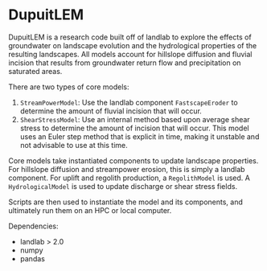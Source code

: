 # DupuitLEM

DupuitLEM is a research code built off of landlab to explore the effects
of groundwater on landscape evolution and the hydrological properties of
the resulting landscapes. All models account for hillslope diffusion and fluvial
incision that results from groundwater return flow and precipitation on
saturated areas.

There are two types of core models:
1. `StreamPowerModel`: Use the landlab component `FastscapeEroder` to determine the
amount of fluvial incision that will occur.
2. `ShearStressModel`: Use an internal method based upon average shear stress to
determine the amount of incision that will occur. This model uses an Euler step
method that is explicit in time, making it unstable and not advisable to use at
this time.

Core models take instantiated components to update landscape properties. For
hillslope diffusion and streampower erosion, this is simply a landlab component. 
For uplift and regolith production, a `RegolithModel` is used. A `HydrologicalModel`
is used to update discharge or shear stress fields.  

Scripts are then used to instantiate the model and its components, and ultimately
run them on an HPC or local computer.

Dependencies:
- landlab > 2.0
- numpy
- pandas
